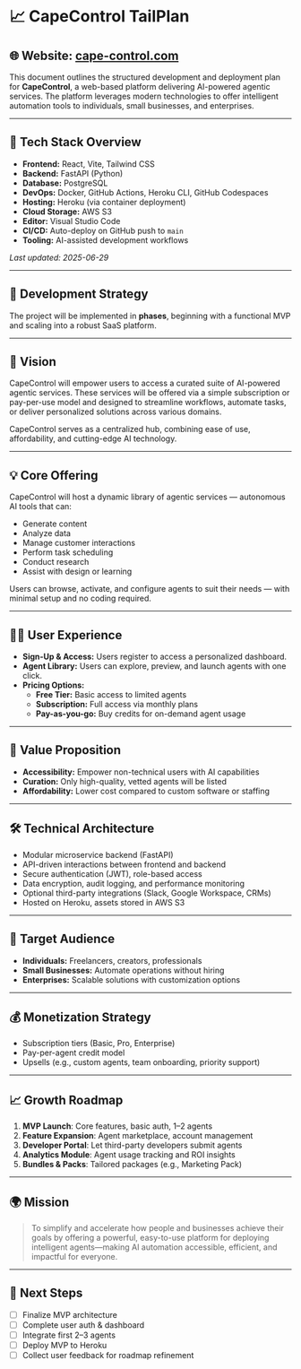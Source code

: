# 📈 CapeControl TailPlan

## 🌐 Website: [cape-control.com](https://www.cape-control.com)

This document outlines the structured development and deployment plan for **CapeControl**, a web-based platform delivering AI-powered agentic services. The platform leverages modern technologies to offer intelligent automation tools to individuals, small businesses, and enterprises.

---

## 🚧 Tech Stack Overview

- **Frontend:** React, Vite, Tailwind CSS  
- **Backend:** FastAPI (Python)  
- **Database:** PostgreSQL  
- **DevOps:** Docker, GitHub Actions, Heroku CLI, GitHub Codespaces  
- **Hosting:** Heroku (via container deployment)  
- **Cloud Storage:** AWS S3  
- **Editor:** Visual Studio Code  
- **CI/CD:** Auto-deploy on GitHub push to `main`  
- **Tooling:** AI-assisted development workflows

_Last updated: 2025-06-29_

---

## 🧭 Development Strategy

The project will be implemented in **phases**, beginning with a functional MVP and scaling into a robust SaaS platform.

---

## 🎯 Vision

CapeControl will empower users to access a curated suite of AI-powered agentic services. These services will be offered via a simple subscription or pay-per-use model and designed to streamline workflows, automate tasks, or deliver personalized solutions across various domains.

CapeControl serves as a centralized hub, combining ease of use, affordability, and cutting-edge AI technology.

---

## 💡 Core Offering

CapeControl will host a dynamic library of agentic services — autonomous AI tools that can:

- Generate content
- Analyze data
- Manage customer interactions
- Perform task scheduling
- Conduct research
- Assist with design or learning

Users can browse, activate, and configure agents to suit their needs — with minimal setup and no coding required.

---

## 🧑‍💻 User Experience

- **Sign-Up & Access:** Users register to access a personalized dashboard.
- **Agent Library:** Users can explore, preview, and launch agents with one click.
- **Pricing Options:**  
  - **Free Tier:** Basic access to limited agents  
  - **Subscription:** Full access via monthly plans  
  - **Pay-as-you-go:** Buy credits for on-demand agent usage

---

## 💎 Value Proposition

- **Accessibility:** Empower non-technical users with AI capabilities  
- **Curation:** Only high-quality, vetted agents will be listed  
- **Affordability:** Lower cost compared to custom software or staffing  

---

## 🛠 Technical Architecture

- Modular microservice backend (FastAPI)
- API-driven interactions between frontend and backend
- Secure authentication (JWT), role-based access
- Data encryption, audit logging, and performance monitoring
- Optional third-party integrations (Slack, Google Workspace, CRMs)
- Hosted on Heroku, assets stored in AWS S3

---

## 👥 Target Audience

- **Individuals:** Freelancers, creators, professionals
- **Small Businesses:** Automate operations without hiring
- **Enterprises:** Scalable solutions with customization options

---

## 💰 Monetization Strategy

- Subscription tiers (Basic, Pro, Enterprise)
- Pay-per-agent credit model
- Upsells (e.g., custom agents, team onboarding, priority support)

---

## 📈 Growth Roadmap

1. **MVP Launch**: Core features, basic auth, 1–2 agents
2. **Feature Expansion**: Agent marketplace, account management
3. **Developer Portal**: Let third-party developers submit agents
4. **Analytics Module**: Agent usage tracking and ROI insights
5. **Bundles & Packs**: Tailored packages (e.g., Marketing Pack)

---

## 🌍 Mission

> To simplify and accelerate how people and businesses achieve their goals by offering a powerful, easy-to-use platform for deploying intelligent agents—making AI automation accessible, efficient, and impactful for everyone.

---

## 🚀 Next Steps

- [ ] Finalize MVP architecture
- [ ] Complete user auth & dashboard
- [ ] Integrate first 2–3 agents
- [ ] Deploy MVP to Heroku
- [ ] Collect user feedback for roadmap refinement
